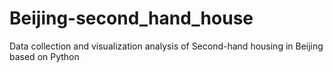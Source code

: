 # Beijing-second_hand_house
Data collection and visualization analysis of Second-hand housing in Beijing based on Python
